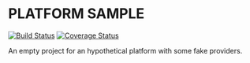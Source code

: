 # PLATFORM SAMPLE 
[![Build Status](https://travis-ci.org/brickreplyit/interfaces.svg?branch=dev)](https://travis-ci.org/brickreplyit/interfaces)
[![Coverage Status](https://coveralls.io/repos/github/brickreplyit/interfaces/badge.svg?branch=dev)](https://coveralls.io/github/brickreplyit/interfaces?branch=dev)
<!-- [![Coverage Status](https://coveralls.io/repos/github/piexmuss/platform/badge.svg?branch=master)](https://coveralls.io/github/piexmuss/platform/branch=master) 
[![codecov](https://codecov.io/gh/piexmuss/platform/badge.svg)](https://codecov.io/gh/piexmuss/platform)
[![Language grade: JavaScript](https://img.shields.io/lgtm/grade/javascript/g/piexmuss/platform.svg?logo=lgtm&logoWidth=18)](https://lgtm.com/projects/g/piexmuss/platform/context:javascript) [![Known Vulnerabilities](https://snyk.io/test/github/piexmuss/platform/badge.svg)](https://snyk.io/test/github/piexmuss/platform) 
[![dependencies](https://david-dm.org/piexmuss/platform.svg)](https://david-dm.org/piexmuss/platform) -->

An empty project for an hypothetical platform with some fake providers.